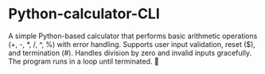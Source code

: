 # Python-calculator-CLI
A simple Python-based calculator that performs basic arithmetic operations (+, -, *, /, ^, %) with error handling. Supports user input validation, reset ($), and termination (#). Handles division by zero and invalid inputs gracefully. The program runs in a loop until terminated. 🚀
